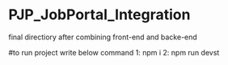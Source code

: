 # PJP_JobPortal_Integration
final directiory after combining front-end and backe-end

#to run project write below command
1: npm i
2: npm run devst
